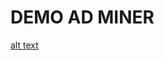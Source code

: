 # DEMO AD MINER #

[alt text](https://github.com/ArtezGDA/scrapingTool_advertisements/blob/master/Demo-Prototype/images/prototype_V2_Pagina_01.png)

